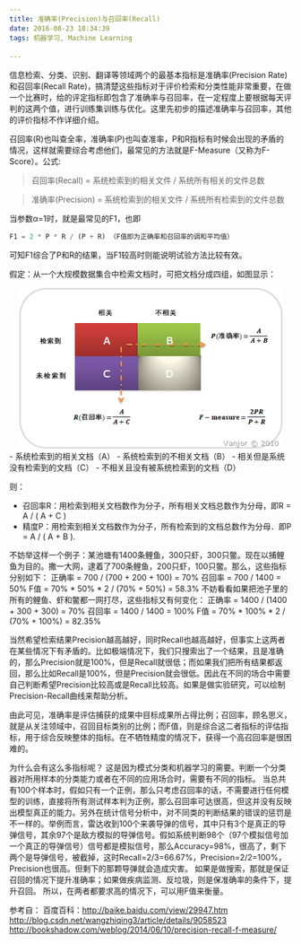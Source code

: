 ```yaml
---
title: 准确率(Precision)与召回率(Recall)
date: 2016-08-23 18:34:39
tags: 机器学习, Machine Learning

---
```


信息检索、分类、识别、翻译等领域两个的最基本指标是准确率(Precision Rate)和召回率(Recall Rate)，搞清楚这些指标对于评价检索和分类性能非常重要，在做一个比赛时，给的评定指标即包含了准确率与召回率，在一定程度上要根据每天评判的这两个值，进行训练集训练与优化。这里先初步的描述准确率与召回率，其他的评价指标不作详细介绍。

<!--more-->

召回率(R)也叫查全率，准确率(P)也叫查准率，P和R指标有时候会出现的矛盾的情况，这样就需要综合考虑他们，最常见的方法就是F-Measure（又称为F-Score）。公式:
> 召回率(Recall)    =  系统检索到的相关文件 / 系统所有相关的文件总数

> 准确率(Precision) =  系统检索到的相关文件 / 系统所有检索到的文件总数

当参数α=1时，就是最常见的F1，也即
```python
F1 = 2 * P * R / (P + R) （F值即为正确率和召回率的调和平均值）
```

可知F1综合了P和R的结果，当F1较高时则能说明试验方法比较有效。

假定：从一个大规模数据集合中检索文档时，可把文档分成四组，如图显示：
<center> <img src="precision-recall/p&r.gif" /> </center>
- 系统检索到的相关文档（A）
- 系统检索到的不相关文档（B）
- 相关但是系统没有检索到的文档（C）
- 不相关且没有被系统检索到的文档（D）

则：
- 召回率R：用检索到相关文档数作为分子，所有相关文档总数作为分母，即R = A / ( A + C )
- 精度P：用检索到相关文档数作为分子，所有检索到的文档总数作为分母．即P = A / ( A + B ).

不妨举这样一个例子：某池塘有1400条鲤鱼，300只虾，300只鳖。现在以捕鲤鱼为目的。撒一大网，逮着了700条鲤鱼，200只虾，100只鳖。那么，这些指标分别如下：
正确率 = 700 / (700 + 200 + 100) = 70%
召回率 = 700 / 1400 = 50%
F值 = 70% * 50% * 2 / (70% + 50%) = 58.3%
不妨看看如果把池子里的所有的鲤鱼、虾和鳖都一网打尽，这些指标又有何变化：
正确率 = 1400 / (1400 + 300 + 300) = 70%
召回率 = 1400 / 1400 = 100%
F值 = 70% * 100% * 2 / (70% + 100%) = 82.35%        

当然希望检索结果Precision越高越好，同时Recall也越高越好，但事实上这两者在某些情况下有矛盾的。比如极端情况下，我们只搜索出了一个结果，且是准确的，那么Precision就是100%，但是Recall就很低；而如果我们把所有结果都返回，那么比如Recall是100%，但是Precision就会很低。因此在不同的场合中需要自己判断希望Precision比较高或是Recall比较高。如果是做实验研究，可以绘制Precision-Recall曲线来帮助分析。

由此可见，准确率是评估捕获的成果中目标成果所占得比例；召回率，顾名思义，就是从关注领域中，召回目标类别的比例；而F值，则是综合这二者指标的评估指标，用于综合反映整体的指标。在不牺牲精度的情况下，获得一个高召回率是很困难的。

为什么会有这么多指标呢？
这是因为模式分类和机器学习的需要。判断一个分类器对所用样本的分类能力或者在不同的应用场合时，需要有不同的指标。 当总共有100个样本时，假如只有一个正例，那么只考虑召回率的话，不需要进行任何模型的训练，直接将所有测试样本判为正例，那么召回率可达很高，但这并没有反映出模型真正的能力。另外在统计信号分析中，对不同类的判断结果的错误的惩罚是不一样的。举例而言，雷达收到100个来袭导弹的信号，其中只有3个是真正的导弹信号，其余97个是敌方模拟的导弹信号。假如系统判断98个（97个模拟信号加一个真正的导弹信号）信号都是模拟信号，那么Accuracy=98%，很高了，剩下两个是导弹信号，被截掉，这时Recall=2/3=66.67%，Precision=2/2=100%，Precision也很高。但剩下的那颗导弹就会造成灾害。 如果是做搜索，那就是保证召回的情况下提升准确率；如果做疾病监测、反垃圾，则是保准确率的条件下，提升召回。
所以，在两者都要求高的情况下，可以用F值来衡量。

参考自：
百度百科：http://baike.baidu.com/view/29947.htm
http://blog.csdn.net/wangzhiqing3/article/details/9058523
http://bookshadow.com/weblog/2014/06/10/precision-recall-f-measure/
